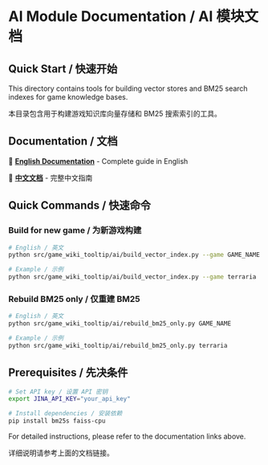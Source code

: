 # AI Module Documentation / AI 模块文档

## Quick Start / 快速开始

This directory contains tools for building vector stores and BM25 search indexes for game knowledge bases.

本目录包含用于构建游戏知识库向量存储和 BM25 搜索索引的工具。

## Documentation / 文档

📖 **[English Documentation](./README.md)** - Complete guide in English

📖 **[中文文档](./README.zh-CN.md)** - 完整中文指南

## Quick Commands / 快速命令

### Build for new game / 为新游戏构建
```bash
# English / 英文
python src/game_wiki_tooltip/ai/build_vector_index.py --game GAME_NAME

# Example / 示例
python src/game_wiki_tooltip/ai/build_vector_index.py --game terraria
```

### Rebuild BM25 only / 仅重建 BM25
```bash
# English / 英文
python src/game_wiki_tooltip/ai/rebuild_bm25_only.py GAME_NAME

# Example / 示例  
python src/game_wiki_tooltip/ai/rebuild_bm25_only.py terraria
```

## Prerequisites / 先决条件

```bash
# Set API key / 设置 API 密钥
export JINA_API_KEY="your_api_key"

# Install dependencies / 安装依赖
pip install bm25s faiss-cpu
```

For detailed instructions, please refer to the documentation links above.

详细说明请参考上面的文档链接。 